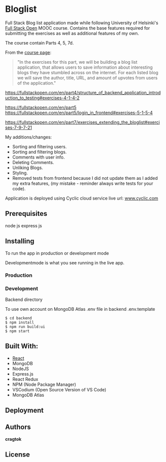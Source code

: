 # Bloglist

Full Stack Blog list application made while following University of Helsinki's [Full Stack Open](https://fullstackopen.com/en) MOOC course. Contains the base features required for submitting the exercises as well as additional features of my own.

The course contain
Parts 4, 5, 7d.

From the [course page](https://fullstackopen.com/en/part4/structure_of_backend_application_introduction_to_testing#exercises-4-1-4-2):

> "In the exercises for this part, we will be building a blog list application, that allows users to save information about interesting blogs they have stumbled across on the internet. For each listed blog we will save the author, title, URL, and amount of upvotes from users of the application."

https://fullstackopen.com/en/part4/structure_of_backend_application_introduction_to_testing#exercises-4-1-4-2

https://fullstackopen.com/en/part5
https://fullstackopen.com/en/part5/login_in_frontend#exercises-5-1-5-4

https://fullstackopen.com/en/part7/exercises_extending_the_bloglist#exercises-7-9-7-21

My additions/changes:

-   Sorting and filtering users.
-   Sorting and filtering blogs.
-   Comments with user info.
-   Deleting Comments.
-   Unliking Blogs.
-   Styling.
-   Removed tests from frontend because I did not update them as I added my extra features, (my mistake - reminder always write tests for your code).

Application is deployed using Cyclic cloud service
live url: www.cyclic.com

## Prerequisites

node js
express js

## Installing

To run the app in production or development mode

Developmentmode is what you see running in the live app.

### Production

### Development

Backend directory

To use own account on MongoDB Atlas
.env file in backend
.env.template

```
$ cd backend
$ npm install
$ npm run build:ui
$ npm start
```

## Built With:

-   [React](http://www.reactjs.org)
-   MongoDB
-   NodeJS
-   Express.js
-   React Redux
-   NPM (Node Package Manager)
-   VSCodium (Open Source Version of VS Code)
-   MongoDB Atlas

## Deployment

## Authors

**cragtok**

## License
